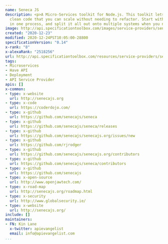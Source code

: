 ```yaml
---
name: Seneca JS
description: <p>A Micro-Services toolkit for Node.js. This toolkit lets you write
  clean code that you can scale without needing to refactor. Start with everything
  in one process, and split it all out onto multiple systems when you need to.</p>
image: http://api.specificationtoolbox.com/images/service-providers/seneca-js.jpg
created: "2020-12-23"
modified: 2020-12-24PST10:05:00-28800
specificationVersion: "0.14"
x-rank: "8"
x-alexaRank: "2518256"
url: http://api.specificationtoolbox.com/resources/service-providers/seneca-js/
tags:
- Microservices
- Have API
- Deployment
- API Service Provider
apis: []
x-common:
- type: x-website
  url: http://senecajs.org
- type: x-code
  url: https://coderdojo.com/
- type: x-github
  url: https://github.com/senecajs/seneca
- type: x-github
  url: https://github.com/senecajs/seneca/releases
- type: x-github
  url: https://github.com/senecajs/senecajs.org/issues/new
- type: x-github
  url: https://github.com/rjrodger
- type: x-github
  url: https://github.com/senecajs/senecajs.org/contributors
- type: x-github
  url: https://github.com/senecajs/seneca/contributors
- type: x-github
  url: https://github.com/senecajs
- type: x-open-source
  url: http://www.openjawtech.com/
- type: x-road-map
  url: http://senecajs.org/roadmap.html
- type: x-security
  url: http://www.globalsecurity.ie/
- type: x-website
  url: http://senecajs.org/
include: []
maintainers:
- FN: Kin Lane
  x-twitter: apievangelist
  email: info@apievangelist.com
...
```

